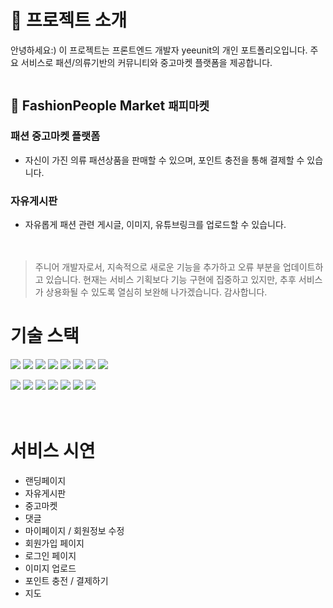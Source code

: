 # 👑 프로젝트 소개

안녕하세요:) 
이 프로젝트는 프론트엔드 개발자 yeeunit의 개인 포트폴리오입니다. 
주요 서비스로 패션/의류기반의 커뮤니티와 중고마켓 플랫폼을 제공합니다. 
<br/><br/>


## 🧥 FashionPeople Market `패피마켓`

###  패션 중고마켓 플랫폼 
- 자신이 가진 의류 패션상품을 판매할 수 있으며, 포인트 충전을 통해 결제할 수 있습니다.

### 자유게시판
- 자유롭게 패션 관련 게시글, 이미지, 유튜브링크를 업로드할 수 있습니다. 
<br/><br/><br/>

> 주니어 개발자로서, 지속적으로 새로운 기능을 추가하고 오류 부분을 업데이트하고 있습니다. 
> 현재는 서비스 기획보다 기능 구현에 집중하고 있지만, 추후 서비스가 상용화될 수 있도록 열심히 보완해 나가겠습니다.
> 감사합니다. 


# 기술 스택

<img src="https://img.shields.io/badge/JavaScript-F7DF1E?style=flat-square&logo=JavaScript&logoColor=white"/>          <img src="https://img.shields.io/badge/React-61DAFB?style=flat-square&logo=React&logoColor=white"/>
<img src="https://img.shields.io/badge/-Emotion-C43BAD?style=flat-square"/>
<img src="https://img.shields.io/badge/React Hook Form-EC5990?style=flat-square&logo=ReactHookForm&logoColor=white"/>
<img src="https://img.shields.io/badge/Apollo GraphQL-311C87?style=flat-square&logo=ApolloGraphQL&logoColor=white"/>
<img src="https://img.shields.io/badge/Next.js-000000?style=flat-square&logo=Next.js&logoColor=white"/>
<img src="https://img.shields.io/badge/Recoil-000000?style=flat-square"/>
<img src="https://img.shields.io/badge/Prettier-F7B93E?style=flat-square&logo=Prettier&logoColor=white"/>
<!-- <img src="https://img.shields.io/badge/TOAST UI-515CE6?style=flat-square"/> -->

<img src="https://img.shields.io/badge/Git-F05032?style=flat-square&logo=Git&logoColor=white"/>          <img src="https://img.shields.io/badge/GitHub-181717?style=flat-square&logo=GitHub&logoColor=white"/>
<img src="https://img.shields.io/badge/Docker-2496ED?style=flat-square&logo=Docker&logoColor=white"/>
<img src="https://img.shields.io/badge/Amazon AWS-232F3E?style=flat-square&logo=AmazonAWS&logoColor=white"/>
<img src="https://img.shields.io/badge/Notion-000000?style=flat-square&logo=Notion&logoColor=white"/>
<img src="https://img.shields.io/badge/Google Cloud-4285F4?style=flat-square&logo=GoogleCloud&logoColor=white"/>
<img src="https://img.shields.io/badge/Discord-5865F2?style=flat-square&logo=Discord&logoColor=white"/>
<br/>
<br/>
<br/>

# 서비스 시연

- 랜딩페이지
- 자유게시판 
- 중고마켓 
- 댓글
- 마이페이지 / 회원정보 수정
- 회원가입 페이지
- 로그인 페이지
- 이미지 업로드
- 포인트 충전 / 결제하기
- 지도


